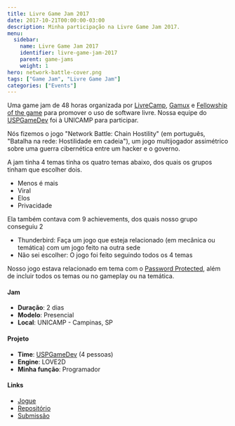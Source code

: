 ```yaml
---
title: Livre Game Jam 2017
date: 2017-10-21T00:00:00-03:00
description: Minha participação na Livre Game Jam 2017.
menu:
  sidebar:
    name: Livre Game Jam 2017
    identifier: livre-game-jam-2017
    parent: game-jams
    weight: 1
hero: network-battle-cover.png
tags: ["Game Jam", "Livre Game Jam"]
categories: ["Events"]
---
```


Uma game jam de 48 horas organizada por [LivreCamp](https://www.livrecamp.org/), [Gamux](http://www.gamux.com.br/) e [Fellowship of the game](http://www.fog.icmc.usp.br/) para promover o uso de software livre. Nossa equipe do [USPGameDev](https://uspgamedev.org/) foi à UNICAMP para participar.

Nós fizemos o jogo "Network Battle: Chain Hostility" (em português, "Batalha na rede: Hostilidade em cadeia"), um jogo multijogador assimétrico sobre uma guerra cibernética entre um hacker e o governo.

A jam tinha 4 temas tinha os quatro temas abaixo, dos quais os grupos tinham que escolher dois.
* Menos é mais
* Viral
* Elos
* Privacidade

Ela também contava com 9 achievements, dos quais nosso grupo conseguiu 2
* Thunderbird: Faça um jogo que esteja relacionado (em mecânica ou temática) com um jogo feito na outra sede
* Não sei escolher: O jogo foi feito seguindo todos os 4 temas

Nosso jogo estava relacionado em tema com o [Password Protected](https://robotinc.itch.io/password), além de incluir todos os temas ou no gameplay ou na temática.

#### Jam
* **Duração**: 2 dias
* **Modelo**: Presencial
* **Local**: UNICAMP - Campinas, SP

#### Projeto
* **Time**: [USPGameDev](https://uspgamedev.org/) (4 pessoas)
* **Engine**: LOVE2D
* **Minha função**: Programador

#### Links
* [Jogue](https://icemage144.itch.io/network-battle-chain-hostility)
* [Repositório](https://github.com/uspgamedev/livregamejam2017)
* [Submissão](https://icemage144.itch.io/network-battle-chain-hostility)